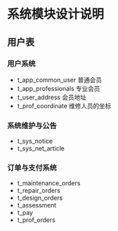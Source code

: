 # 系统模块设计说明

## 用户表

### 用户系统

- t_app_common_user 普通会员
- t_app_professionals 专业会员
- t_user_address 会员地址
- t_prof_coordinate 维修人员的坐标

### 系统维护与公告

- t_sys_notice
- t_sys_net_article

### 订单与支付系统

- t_maintenance_orders
- t_repair_orders
- t_design_orders
- t_assessment
- t_pay
- t_prof_orders